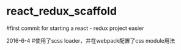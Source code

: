 # react_redux_scaffold
#first commit
for starting a react - redux project easier

2016-6-4
#使用了scss loader，并在webpack配置了css module用法
